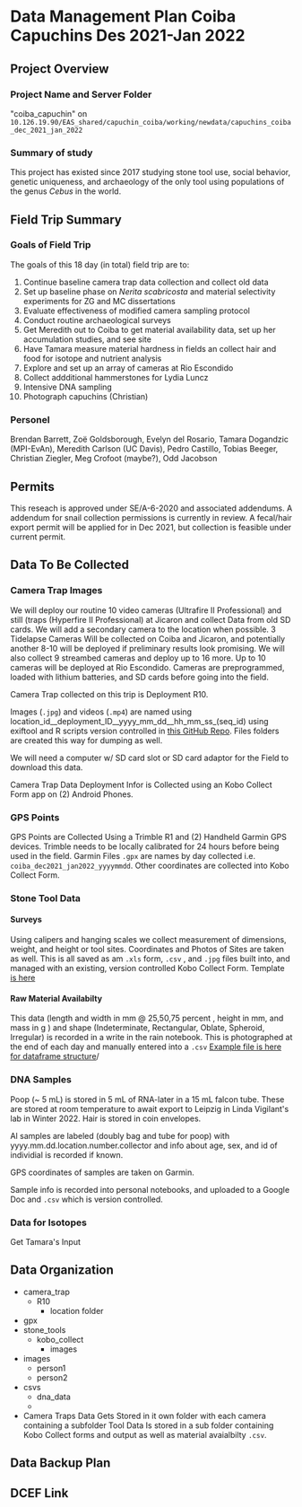 # Data Management Plan Coiba Capuchins Des 2021-Jan 2022

## Project Overview
### Project Name and Server Folder
"coiba_capuchin" on `10.126.19.90/EAS_shared/capuchin_coiba/working/newdata/capuchins_coiba_dec_2021_jan_2022 `

### Summary of study
This project has existed since 2017 studying stone tool use, social behavior, genetic uniqueness, and archaeology of the only tool using populations of the genus *Cebus* in the world.

## Field Trip Summary
### Goals of Field Trip
The goals of this 18 day (in total) field trip are to:
1. Continue baseline camera trap data collection and collect old data
2. Set up baseline phase on *Nerita scabricosta* and material selectivity experiments for ZG and MC dissertations
3. Evaluate effectiveness of modified camera sampling protocol
4. Conduct routine archaeological surveys
5. Get Meredith out to Coiba to get material availability data, set up her accumulation studies, and see site
6. Have Tamara measure material hardness in fields an collect hair and food for isotope and nutrient analysis
7. Explore and set up an array of cameras at Rio Escondido
8. Collect addditional hammerstones for Lydia Luncz
9. Intensive DNA sampling
10. Photograph capuchins (Christian)

### Personel
Brendan Barrett, Zoë Goldsborough, Evelyn del Rosario, Tamara Dogandzic (MPI-EvAn), Meredith Carlson (UC Davis), Pedro Castillo, Tobias Beeger, Christian Ziegler, Meg Crofoot (maybe?), Odd Jacobson

## Permits
This reseach is approved under SE/A-6-2020 and associated addendums. A addendum for snail collection permissions is currently in review. A fecal/hair export permit will be applied for in Dec 2021, but collection is feasible under current permit.

## Data To Be Collected

### Camera Trap Images
We will deploy our routine 10 video cameras (Ultrafire II Professional) and still (traps (Hyperfire II Professional) at Jicaron and collect Data from old SD cards.
We will add a secondary camera to the location when possible.
3 Tidelapse Cameras Will be collected on Coiba and Jicaron, and potentially  another 8-10 will be deployed if preliminary results look promising.
We will also collect 9 streambed cameras and deploy up to 16 more.
Up to 10 cameras will be deployed at Rio Escondido.
Cameras are preprogrammed, loaded with lithium batteries, and SD cards before going into the field.

Camera Trap collected on this trip is Deployment R10.

Images (`.jpg`) and videos (`.mp4`) are named using location_id__deployment_ID__yyyy_mm_dd__hh_mm_ss_(seq_id) using exiftool and R scripts version controlled in [this GitHub Repo](https://github.com/bjbarrett/camtrap_coiba/tree/main/exiftool_renaming). Files folders are created this way for dumping as well.

We will need a computer w/ SD card slot or SD card adaptor for the Field to download this data.

Camera Trap Data Deployment Infor is Collected using an Kobo Collect Form app on (2) Android Phones.

### GPS Points
GPS Points are Collected Using a Trimble R1 and (2) Handheld Garmin GPS devices. 
Trimble needs to be locally calibrated for 24 hours before being used in the field.
Garmin Files `.gpx` are names by day collected i.e. `coiba_dec2021_jan2022_yyyymmdd`. 
Other coordinates are collected into Kobo Collect Form.

### Stone Tool Data
#### Surveys
Using calipers and hanging scales we collect measurement of dimensions, weight, and height or tool sites. 
Coordinates and Photos of Sites are taken as well.
This is all saved as am `.xls` form, `.csv` , and `.jpg` files built into, and managed with an existing, version controlled Kobo Collect Form.
Template [is here](https://github.com/bjbarrett/coibatooldata/tree/master/data/tool_data/coiba_capuchin_tool_survey_kobo) 

#### Raw Material Availabilty
This data (length and width in mm @ 25,50,75 percent , height in mm, and mass in g ) and shape (Indeterminate, Rectangular, Oblate, Spheroid, Irregular) is recorded in a write in the rain notebook. This is photographed at the end of each day and manually entered into a `.csv` [Example file is here for dataframe structure](https://github.com/bjbarrett/coibatooldata/blob/master/data/tool_data/raw_material_survey/TransectsJicaron.csv)/

### DNA Samples
Poop (~ 5 mL) is stored in 5 mL of RNA-later in a 15 mL falcon tube.
These are stored at room temperature to await export to Leipzig in Linda Vigilant's lab in Winter 2022.
Hair is stored in coin envelopes.

Al samples are labeled (doubly bag and tube for poop) with yyyy.mm.dd.location.number.collector and info about age, sex, and id of individial is recorded if known.

GPS coordinates of samples are taken on Garmin.

Sample info is recorded into personal notebooks, and uploaded to a Google Doc and `.csv` which is version controlled.



### Data for Isotopes
Get Tamara's Input

## Data Organization
- camera_trap
    - R10
        - location folder
- gpx
- stone_tools
    - kobo_collect
        - images
- images
    - person1
    - person2
- csvs
    - dna_data
    - 
- Camera Traps Data Gets Stored in it own folder with each camera containing a subfolder
Tool Data Is stored in a sub folder containing Kobo Collect forms and output as well as material avaialbilty `.csv`.
## Data Backup Plan

## DCEF Link